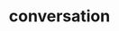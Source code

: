 ---
title: "conversation"
id: tag.id
permalink: "/tags/conversation"
videos: [527,1573,2256,2258,2528]
---